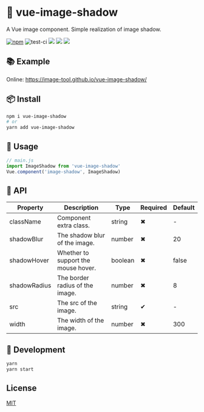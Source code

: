 # 🌈 vue-image-shadow

A Vue image component. Simple realization of image shadow.

[![npm](https://img.shields.io/npm/v/vue-image-shadow?style=flat-square&color=orange)](https://www.npmjs.com/package/vue-image-shadow) ![test-ci](https://github.com/image-tool/vue-image-shadow/workflows/test-ci/badge.svg) ![](https://img.shields.io/github/last-commit/image-tool/vue-image-shadow/main?color=%23722ed1&style=flat-square) ![](https://img.shields.io/npm/dt/vue-image-shadow?color=%23eb2f96&style=flat-square) ![](https://img.shields.io/npm/l/vue-image-shadow?style=flat-square&color=red)

## 📚 Example

Online: https://image-tool.github.io/vue-image-shadow/

## 📦 Install

```bash
npm i vue-image-shadow
# or
yarn add vue-image-shadow
```

## 🎉 Usage

```js
// main.js
import ImageShadow from 'vue-image-shadow'
Vue.component('image-shadow', ImageShadow)
```

## 📔 API

| Property     | Description                         | Type          | Required | Default |
| ------------ | ----------------------------------- | ------------- | -------- | ------- |
| className    | Component extra class.              | string        | ✖        | -       |
| shadowBlur   | The shadow blur of the image.       | number        | ✖        | 20      |
| shadowHover  | Whether to support the mouse hover. | boolean       | ✖        | false   |
| shadowRadius | The border radius of the image.     | number        | ✖        | 8       |
| src          | The src of the image.               | string        | ✔        | -       |
| width        | The width of the image.             | number        | ✖        | 300     |

## 🔨 Development

```bash
yarn
yarn start
```

## License

[MIT](https://github.com/image-tool/vue-image-shadow/blob/main/LICENSE)
